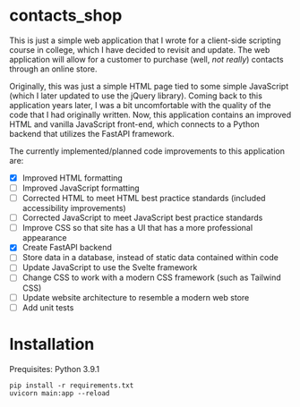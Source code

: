 # contacts_shop
This is just a simple web application that I wrote for a client-side scripting course in college, which I have decided to revisit and update.  The web application will allow for a customer to purchase (well, *not really*) contacts through an online store.

Originally, this was just a simple HTML page tied to some simple JavaScript (which I later updated to use the jQuery library). Coming back to this application years later, I was a bit uncomfortable with the quality of the code that I had originally written. Now, this application contains an improved HTML and vanilla JavaScript front-end, which connects to a Python backend that utilizes the FastAPI framework.  

The currently implemented/planned code improvements to this application are:  
- [x] Improved HTML formatting
- [ ] Improved JavaScript formatting
- [ ] Corrected HTML to meet HTML best practice standards (included accessibility improvements)
- [ ] Corrected JavaScript to meet JavaScript best practice standards
- [ ] Improve CSS so that site has a UI that has a more professional appearance
- [x] Create FastAPI backend
- [ ] Store data in a database, instead of static data contained within code
- [ ] Update JavaScript to use the Svelte framework
- [ ] Change CSS to work with a modern CSS framework (such as Tailwind CSS)
- [ ] Update website architecture to resemble a modern web store
- [ ] Add unit tests

# Installation
Prequisites: Python 3.9.1
```
pip install -r requirements.txt
uvicorn main:app --reload
```